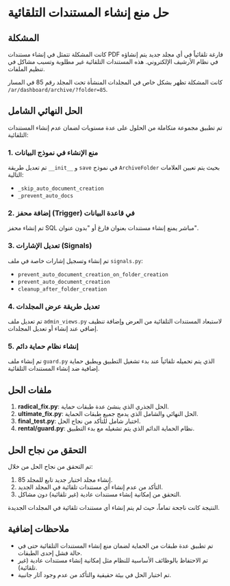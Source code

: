 # حل منع إنشاء المستندات التلقائية

## المشكلة

كانت المشكلة تتمثل في إنشاء مستندات PDF فارغة تلقائياً في أي مجلد جديد يتم إنشاؤه في نظام الأرشيف الإلكتروني. هذه المستندات التلقائية غير مطلوبة وتسبب مشاكل في تنظيم الملفات.

كانت المشكلة تظهر بشكل خاص في المجلدات المنشأة تحت المجلد رقم 85 في المسار `/ar/dashboard/archive/?folder=85`.

## الحل النهائي الشامل

تم تطبيق مجموعة متكاملة من الحلول على عدة مستويات لضمان عدم إنشاء المستندات التلقائية:

### 1. منع الإنشاء في نموذج البيانات

تم تعديل طريقة `__init__` و `save` في نموذج `ArchiveFolder` بحيث يتم تعيين العلامات التالية:
- `_skip_auto_document_creation`
- `_prevent_auto_docs`

### 2. إضافة محفز (Trigger) في قاعدة البيانات

تم إنشاء محفز SQL مباشر يمنع إنشاء مستندات بعنوان فارغ أو "بدون عنوان".

### 3. تعديل الإشارات (Signals)

تم إنشاء وتسجيل إشارات خاصة في ملف `signals.py`:
- `prevent_auto_document_creation_on_folder_creation`
- `prevent_auto_document_creation`
- `cleanup_after_folder_creation`

### 4. تعديل طريقة عرض المجلدات

تم تعديل ملف `admin_views.py` لاستبعاد المستندات التلقائية من العرض وإضافة تنظيف إضافي عند إنشاء أو تعديل المجلدات.

### 5. إنشاء نظام حماية دائم

تم إنشاء ملف `guard.py` الذي يتم تحميله تلقائياً عند بدء تشغيل التطبيق ويطبق حماية إضافية ضد إنشاء المستندات التلقائية.

## ملفات الحل

1. **radical_fix.py**: الحل الجذري الذي ينشئ عدة طبقات حماية.
2. **ultimate_fix.py**: الحل النهائي والشامل الذي يدمج جميع طبقات الحماية.
3. **final_test.py**: اختبار شامل للتأكد من نجاح الحل.
4. **rental/guard.py**: نظام الحماية الدائم الذي يتم تشغيله مع بدء التطبيق.

## التحقق من نجاح الحل

تم التحقق من نجاح الحل من خلال:

1. إنشاء مجلد اختبار جديد تابع للمجلد 85.
2. التأكد من عدم إنشاء أي مستندات تلقائية في المجلد الجديد.
3. التحقق من إمكانية إنشاء مستندات عادية (غير تلقائية) دون مشاكل.

النتيجة كانت ناجحة تماماً، حيث لم يتم إنشاء أي مستندات تلقائية في المجلدات الجديدة.

## ملاحظات إضافية

- تم تطبيق عدة طبقات من الحماية لضمان منع إنشاء المستندات التلقائية حتى في حالة فشل إحدى الطبقات.
- تم الاحتفاظ بالوظائف الأساسية للنظام مثل إمكانية إنشاء مستندات عادية (غير تلقائية).
- تم اختبار الحل في بيئة حقيقية والتأكد من عدم وجود آثار جانبية.